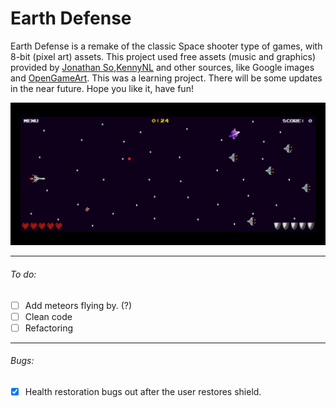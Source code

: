 # Earth Defense

Earth Defense is a remake of the classic Space shooter type of games, with 8-bit (pixel art) assets. This project used free assets (music and graphics) provided by [Jonathan So](https://jonathan-so.itch.io/),[KennyNL](https://kenney.nl/) and other sources, like Google images and [OpenGameArt](https://opengameart.org). This was a learning project. There will be some updates in the near future. Hope you like it, have fun!

<img src="images/screenshot.png">

------------------------------------------------
###### To do:
* [ ] Add meteors flying by. (?)
* [ ] Clean code
* [ ] Refactoring
-------------------
###### Bugs:
* [x]  Health restoration bugs out after the user restores shield.
